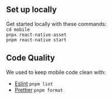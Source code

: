 ## Set up locally
Get started locally with these commands:<br>
`cd mobile`<br>
`pnpx react-native-asset`<br>
`pnpm react-native start`<br>

## Code Quality
We used to keep mobile code clean with:
- [Eslint](https://eslint.org/) `pnpm lint`
- [Prettier](https://prettier.io/) `pnpm format`
